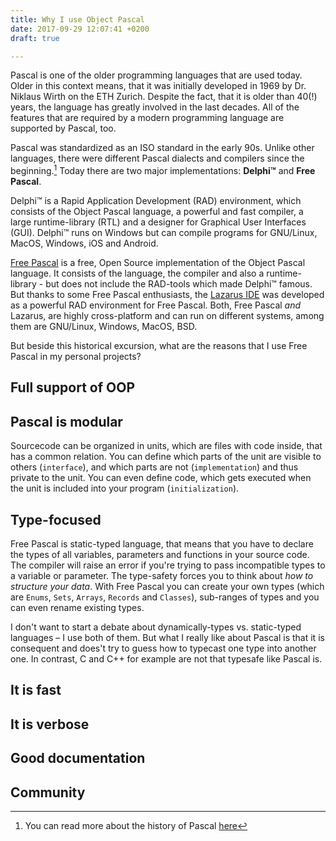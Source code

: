 ```yaml
---
title: Why I use Object Pascal
date: 2017-09-29 12:07:41 +0200
draft: true

---
```



Pascal is one of the older programming languages that are used today. Older in this context means, that it was initially developed in 1969 by Dr. Niklaus Wirth on the ETH Zurich. Despite the fact, that it is older than 40(!) years, the language has greatly involved in the last decades. All of the features that are required by a modern programming language are supported by Pascal, too.<!--more-->

Pascal was standardized as an ISO standard in the early 90s. Unlike other languages, there were different Pascal dialects and compilers since the beginning.[^1] Today there are two major implementations: **Delphi™** and **Free Pascal**.

Delphi™ is a Rapid Application Development (RAD) environment, which consists of the Object Pascal language, a powerful and fast compiler, a large runtime-library (RTL) and a designer for Graphical User Interfaces (GUI). Delphi™ runs on Windows but can compile programs for GNU/Linux, MacOS, Windows, iOS and Android.

[Free Pascal](http://www.freepascal.org) is a free, Open Source implementation of the Object Pascal language. It consists of the language, the compiler and also a runtime-library - but does not include the RAD-tools which made Delphi™ famous. But thanks to some Free Pascal enthusiasts, the [Lazarus IDE](http://www.lazarus-ide.org) was developed as a powerful RAD environment for Free Pascal. Both, Free Pascal *and* Lazarus, are highly cross-platform and can run on different systems, among them are GNU/Linux, Windows, MacOS, BSD.

But beside this historical excursion, what are the reasons that I use Free Pascal in my personal projects?

## Full support of OOP

## Pascal is modular

Sourcecode can be organized in units, which are files with code inside, that has a common relation. You can define which parts of the unit are visible to others (`interface`), and which parts are not (`implementation`) and thus private to the unit. You can even define code, which gets executed when the unit is included into your program (`initialization`).

## Type-focused

Free Pascal is static-typed language, that means that you have to declare the types of all variables, parameters and functions in your source code. The compiler will raise an error if you're trying to pass incompatible types to a variable or parameter. The type-safety forces you to think about *how to structure your data*. With Free Pascal you can create your own types (which are `Enums`, `Sets`, `Arrays`, `Records` and `Classes`), sub-ranges of types and you can even rename existing types.

I don't want to start a debate about dynamically-types vs. static-typed languages – I use both of them. But what I really like about Pascal is that it is consequent and does't try to guess how to typecast one type into another one. In contrast, C and C++ for example are not that typesafe like Pascal is.

## It is fast

## It is verbose

## Good documentation

## Community

[^1]: You can read more about the history of Pascal [here](http://wiki.freepascal.org/Object_Pascal_History)